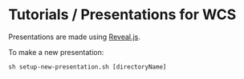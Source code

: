 # Tutorials / Presentations for WCS

Presentations are made using [Reveal.js](https://github.com/hakimel/reveal.js/).

To make a new presentation:

```
sh setup-new-presentation.sh [directoryName]
```